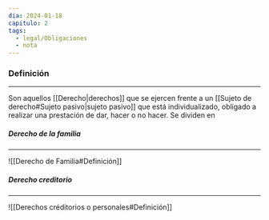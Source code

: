 ```yaml
---
dia: 2024-01-18
capitulo: 2
tags:
  - legal/Obligaciones
  - nota
---
```

### Definición
---
Son aquellos [[Derecho|derechos]] que se ejercen frente a un [[Sujeto de derecho#Sujeto pasivo|sujeto pasivo]] que está individualizado, obligado a realizar una prestación de dar, hacer o no hacer. Se dividen en

##### Derecho de la familia
---
![[Derecho de Familia#Definición]]

##### Derecho creditorio
---
![[Derechos créditorios o personales#Definición]]